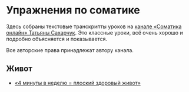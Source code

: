 # Упражнения по соматике

Здесь собраны текстовые транскрипты уроков на [канале «Соматика онлайн» Татьяны Сахарчук](https://www.youtube.com/channel/UCSgcaPThvw5UjoSYc1V5otg). Это классные уроки, всё очень хорошо и подробно объясняется и показывается.

Все авторские права принадлежат автору канала.

## Живот

* [«4 минуты в неделю = плоский здоровый живот»](lessons/belly_20180124.md)